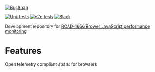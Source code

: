 [![BugSnag](https://user-images.githubusercontent.com/24570483/216138010-91b35cd1-8373-4060-8030-28a9cb4faa8e.png)
](https://www.bugsnag.com/)

[![Unit tests](https://github.com/bugsnag/bugsnag-js-performance/actions/workflows/unit-tests.yml/badge.svg?style=flat-square)](https://github.com/bugsnag/bugsnag-js-performance/actions/workflows/unit-tests.yml)
[![e2e tests](https://badge.buildkite.com/a1ed35adfab0cd5f2c0030cc54961209cb720aa5ed2284cb73.svg?branch=next&style=flat-square)](https://buildkite.com/bugsnag/bugsnag-js-performance)
[![Slack](https://img.shields.io/badge/slack-%23bugsnag--proj--perf--browser-blue?style=flat-square
)](https://smartbear.slack.com/archives/C04E4CXB97U)

Development repository for [ROAD-1666 Brower JavaScript performance monitoring](https://smartbear.atlassian.net/wiki/spaces/PROD/pages/3380674905/ROAD-1666+PD+-+Browser+performance+monitoring)

# Features

Open telemetry compliant spans for browsers
